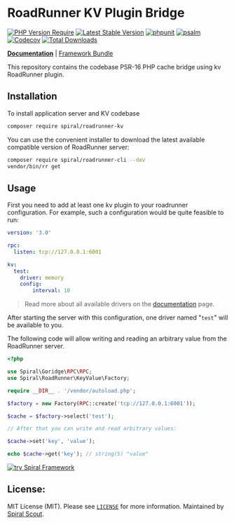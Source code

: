 # RoadRunner KV Plugin Bridge

[![PHP Version Require](https://poser.pugx.org/spiral/roadrunner-kv/require/php)](https://packagist.org/packages/spiral/roadrunner-kv)
[![Latest Stable Version](https://poser.pugx.org/spiral/roadrunner-kv/v/stable)](https://packagist.org/packages/spiral/roadrunner-kv)
[![phpunit](https://github.com/spiral/roadrunner-kv/actions/workflows/phpunit.yml/badge.svg)](https://github.com/spiral/roadrunner-kv/actions)
[![psalm](https://github.com/spiral/roadrunner-kv/actions/workflows/psalm.yml/badge.svg)](https://github.com/spiral/roadrunner-kv/actions)
[![Codecov](https://codecov.io/gh/spiral/roadrunner-kv/branch/master/graph/badge.svg)](https://codecov.io/gh/spiral/roadrunner-kv/)
[![Total Downloads](https://poser.pugx.org/spiral/roadrunner-kv/downloads)](https://packagist.org/packages/spiral/roadrunner-kv)

<b>[Documentation](https://roadrunner.dev/docs/plugins-kv/2.x/en)</b> | [Framework Bundle](https://github.com/spiral/framework)

This repository contains the codebase PSR-16 PHP cache bridge using kv RoadRunner plugin.

## Installation

To install application server and KV codebase

```bash
composer require spiral/roadrunner-kv
```

You can use the convenient installer to download the latest available compatible
version of RoadRunner server:

```bash
composer require spiral/roadrunner-cli --dev
vendor/bin/rr get
```

## Usage

First you need to add at least one kv plugin to your roadrunner configuration. 
For example, such a configuration would be quite feasible to run:

```yaml
version: '3.0'

rpc:
  listen: tcp://127.0.0.1:6001

kv:
  test:
    driver: memory
    config:
        interval: 10
```

> Read more about all available drivers on the 
> [documentation](https://roadrunner.dev/docs) page.

After starting the server with this configuration, one driver named "`test`" 
will be available to you.

The following code will allow writing and reading an arbitrary value from the 
RoadRunner server.

```php
<?php

use Spiral\Goridge\RPC\RPC;
use Spiral\RoadRunner\KeyValue\Factory;

require __DIR__ . '/vendor/autoload.php';

$factory = new Factory(RPC::create('tcp://127.0.0.1:6001'));

$cache = $factory->select('test');

// After that you can write and read arbitrary values:

$cache->set('key', 'value');

echo $cache->get('key'); // string(5) "value"
```

<a href="https://spiral.dev/">
<img src="https://user-images.githubusercontent.com/773481/220979012-e67b74b5-3db1-41b7-bdb0-8a042587dedc.jpg" alt="try Spiral Framework" />
</a>

## License:

MIT License (MIT). Please see [`LICENSE`](./LICENSE) for more information. Maintained by [Spiral Scout](https://spiralscout.com).
